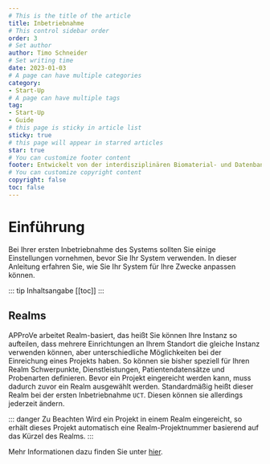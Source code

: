 ```yaml
---
# This is the title of the article
title: Inbetriebnahme
# This control sidebar order
order: 3
# Set author
author: Timo Schneider
# Set writing time
date: 2023-01-03
# A page can have multiple categories
category:
- Start-Up
# A page can have multiple tags
tag:
- Start-Up
- Guide
# this page is sticky in article list
sticky: true
# this page will appear in starred articles
star: true
# You can customize footer content
footer: Entwickelt von der interdisziplinären Biomaterial- und Datenbank Frankfurt (iBDF)
# You can customize copyright content
copyright: false
toc: false
---
```


# Einführung
Bei Ihrer ersten Inbetriebnahme des Systems sollten Sie einige Einstellungen vornehmen, bevor Sie Ihr System verwenden.
In dieser Anleitung erfahren Sie, wie Sie Ihr System für Ihre Zwecke anpassen können.

::: tip Inhaltsangabe
[[toc]]
:::

## Realms
APProVe arbeitet Realm-basiert, das heißt Sie können Ihre Instanz so aufteilen, dass mehrere Einrichtungen an Ihrem Standort die gleiche Instanz verwenden können, aber unterschiedliche Möglichkeiten bei der Einreichung eines Projekts haben.
So können sie bisher speziell für Ihren Realm Schwerpunkte, Dienstleistungen, Patientendatensätze und Probenarten definieren. 
Bevor ein Projekt eingereicht werden kann, muss dadurch zuvor ein Realm ausgewählt werden. 
Standardmäßig heißt dieser Realm bei der ersten Inbetriebnahme ``UCT``. Diesen können sie allerdings jederzeit ändern.

::: danger Zu Beachten
Wird ein Projekt in einem Realm eingereicht, so erhält dieses Projekt automatisch eine Realm-Projektnummer basierend auf das Kürzel des Realms.
:::

Mehr Informationen dazu finden Sie unter <a href="management/realm.html">hier</a>.